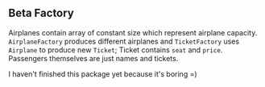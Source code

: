 ## **Beta Factory**

Airplanes contain array of constant size which represent airplane capacity.
`AirplaneFactory` produces different airplanes and `TicketFactory` uses `Airplane`
to produce new `Ticket`; Ticket contains `seat` and `price`. Passengers themselves are just names and tickets.

I haven't finished this package yet because it's boring =)
